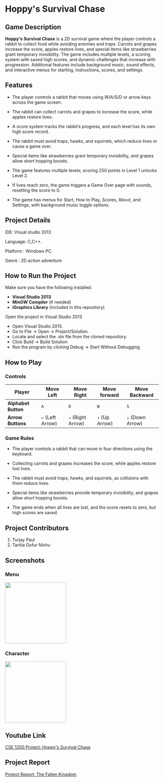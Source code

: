 # Hoppy's Survival Chase

## Game Description

**Hoppy's Survival Chase** is a 2D survival game where the player controls a rabbit to collect food while avoiding enemies and traps. Carrots and grapes increase the score, apples restore lives, and special items like strawberries grant temporary invisibility. The game includes multiple levels, a scoring system with saved high scores, and dynamic challenges that increase with progression. Additional features include background music, sound effects, and interactive menus for starting, instructions, scores, and settings.

## Features
- The player controls a rabbit that moves using W/A/S/D or arrow keys across the game screen.

- The rabbit can collect carrots and grapes to increase the score, while apples restore lives.

- A score system tracks the rabbit’s progress, and each level has its own high score record.

- The rabbit must avoid traps, hawks, and squirrels, which reduce lives or cause a game over.

- Special items like strawberries grant temporary invisibility, and grapes allow short hopping boosts.

- The game features multiple levels; scoring 250 points in Level 1 unlocks Level 2.

- If lives reach zero, the game triggers a Game Over page with sounds, resetting the score to 0.

- The game has menus for Start, How to Play, Scores, About, and Settings, with background music toggle options.



## Project Details
IDE: Visual studio 2013

Language: C,C++.

Platform : Windows PC.

Genre : 2D action adventure


## How to Run the Project

Make sure you have the following installed:
- **Visual Studio 2013**
- **MinGW Compiler** (if needed)
- **iGraphics Library** (included in this repository)


Open the project in Visual Studio 2013
- Open Visual Studio 2013.
- Go to File → Open → Project/Solution.
- Locate and select the .sln file from the cloned repository.
- Click Build → Build Solution
- Run the program by clicking Debug → Start Without Debugging


## How to Play

### **Controls**
| Player       | Move Left | Move Right | Move forward       | Move Backward |
|-------------|----------|-----------|-----------|-------|
| **Alphabet Button** | `A`      | `D`       | `W`       | `S`   |
| **Arrow Buttons** | `←` (Left Arrow) | `→` (Right Arrow) | `↑` (Up Arrow) | `↓` (Down Arrow)   |


### **Game Rules**

- The player controls a rabbit that can move in four directions using the keyboard.

- Collecting carrots and grapes increases the score, while apples restore lost lives.

- The rabbit must avoid traps, hawks, and squirrels, as collisions with them reduce lives.

- Special items like strawberries provide temporary invisibility, and grapes allow short hopping boosts.

- The game ends when all lives are lost, and the score resets to zero, but high scores are saved.


## Project Contributors

1. Turjay Paul
2. Tartila Gofur Nishu


## Screenshots

### **Menu**
<img src="https://github.com/user-attachments/assets/812b978b-b4f9-4cc2-8116-067f85e943bd" width="200" height="200">

### **Character**
<img src="https://github.com/user-attachments/assets/5c8a5fbb-6ebf-48cd-bff0-8235e79d9773" width="200" height="200">

## Youtube Link
[CSE 1200 Project: Hoppy's Survival Chase](https://youtu.be/I3Q-4N3k-5U?si=XkWtHjGQ_ZkqhYkZ)

## Project Report
[Project Report: The Fallen Kingdom](https://drive.google.com/drive/u/1/my-drive)
